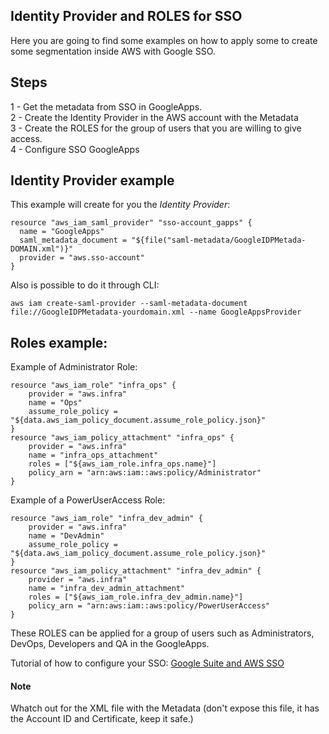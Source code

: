 ## Identity Provider and ROLES for SSO

Here you are going to find some examples on how to apply some to create some segmentation inside AWS with Google SSO.

## Steps
1 - Get the metadata from SSO in GoogleApps.  
2 - Create the Identity Provider in the AWS  account with the Metadata  
3 - Create the ROLES for the group of users that you are willing to give access.  
4 - Configure SSO GoogleApps

## Identity Provider example

This example will create for you the *Identity Provider*:
```
resource "aws_iam_saml_provider" "sso-account_gapps" {
  name = "GoogleApps"
  saml_metadata_document = "${file("saml-metadata/GoogleIDPMetada-DOMAIN.xml")}"
  provider = "aws.sso-account"
}
```

Also is possible to do it through CLI:
```
aws iam create-saml-provider --saml-metadata-document file://GoogleIDPMetadata-yourdomain.xml --name GoogleAppsProvider
```


## Roles example:

Example of Administrator Role:
```
resource "aws_iam_role" "infra_ops" {
    provider = "aws.infra"
    name = "Ops"
    assume_role_policy = "${data.aws_iam_policy_document.assume_role_policy.json}"
}
resource "aws_iam_policy_attachment" "infra_ops" {
    provider = "aws.infra"
    name = "infra_ops_attachment"
    roles = ["${aws_iam_role.infra_ops.name}"]
    policy_arn = "arn:aws:iam::aws:policy/Administrator"
}
```
Example of a PowerUserAccess Role:
```
resource "aws_iam_role" "infra_dev_admin" {
    provider = "aws.infra"
    name = "DevAdmin"
    assume_role_policy = "${data.aws_iam_policy_document.assume_role_policy.json}"
}
resource "aws_iam_policy_attachment" "infra_dev_admin" {
    provider = "aws.infra"
    name = "infra_dev_admin_attachment"
    roles = ["${aws_iam_role.infra_dev_admin.name}"]
    policy_arn = "arn:aws:iam::aws:policy/PowerUserAccess"
}
```

 These ROLES can be applied for a group of users such as Administrators, DevOps, Developers and QA in the GoogleApps.


Tutorial of how to configure your SSO:
[Google Suite and AWS SSO](https://medium.com/proud2becloud/single-sign-on-with-g-suite-on-the-amazon-web-services-console-d506fda88c90)



#### Note
Whatch out for the XML file with the Metadata (don't expose this file, it has the Account ID and Certificate, keep it safe.)
